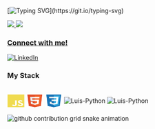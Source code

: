 
[![Typing SVG](https://readme-typing-svg.demolab.com?font=Fira+Code&pause=1000&color=1279B2&random=false&width=435&lines=Bem+vindo+ao+perfil+do+Lu%C3%ADs+Lima!!)](https://git.io/typing-svg)

 <div>
   <a href="https://github.com/luisv-lima">
   <img height="180em" src="https://github-readme-stats.vercel.app/api?username=luisv-lima&show_icons=true&theme=tokyonight&include_all_commits=true&count_private=true"/>
   <img height="180em" src="https://github-readme-stats.vercel.app/api/top-langs/?username=luisv-lima&layout=compact&langs_count=6&theme=tokyonight"/>


<h3 align="left">Connect with me!</h3>

[![LinkedIn](https://img.shields.io/badge/-LinkedIn-000?style=for-the-badge&logo=linkedin&logoColor=FF00F6&color:FFF)](https://www.linkedin.com/in/luís-lima-2859482a5/)

<h3 align="left">My Stack</h3>

</div>
<div style="display: inline_block"><br>
  <img align="center" alt="Luis-Js" height="30" width="40" src="https://raw.githubusercontent.com/devicons/devicon/master/icons/javascript/javascript-plain.svg">
  <img align="center" alt="Luis-HTML" height="30" width="40" src="https://raw.githubusercontent.com/devicons/devicon/master/icons/html5/html5-original.svg">
  <img align="center" alt="Luis-CSS" height="30" width="40" src="https://raw.githubusercontent.com/devicons/devicon/master/icons/css3/css3-original.svg">
  <img align="center" alt="Luis-Python" height="30" width="40" src="https://cdn.jsdelivr.net/gh/devicons/devicon@latest/icons/python/python-original.svg">
  <img align="center" alt="Luis-Python" height="30" width="40" src="https://cdn.jsdelivr.net/gh/devicons/devicon@latest/icons/azuresqldatabase/azuresqldatabase-original.svg">
 
</div>
 
 <br>

 
 <picture>
  <source media="(prefers-color-scheme: dark)" srcset="https://raw.githubusercontent.com/luisv-lima/luisv-lima/output/github-contribution-grid-snake-dark.svg">
  <source media="(prefers-color-scheme: light)" srcset="https://raw.githubusercontent.com/luisv-lima/luisv-lima/output/github-contribution-grid-snake-dark.svg">
  <img alt="github contribution grid snake animation" src="https://raw.githubusercontent.com/luisv-lima/luisv-lima/output/github-contribution-grid-snake.svg">
</picture>
<br><br>


